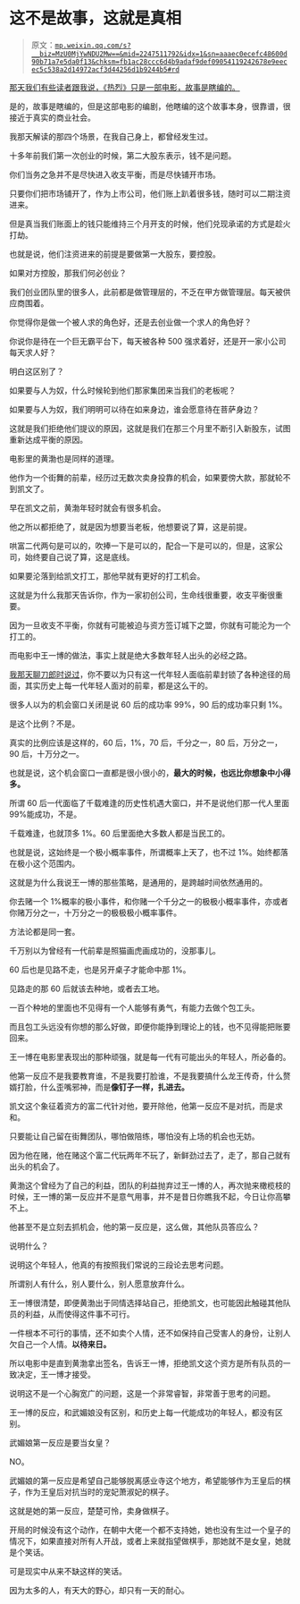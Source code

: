 # 这不是故事，这就是真相

> 原文：[`mp.weixin.qq.com/s?__biz=MzU0MjYwNDU2Mw==&mid=2247511792&idx=1&sn=aaaec0ecefc48600d90b71a7e5da0f13&chksm=fb1ac28ccc6d4b9adaf9def09054119242678e9eecec5c538a2d14972acf3d44256d1b9244b5#rd`](http://mp.weixin.qq.com/s?__biz=MzU0MjYwNDU2Mw==&mid=2247511792&idx=1&sn=aaaec0ecefc48600d90b71a7e5da0f13&chksm=fb1ac28ccc6d4b9adaf9def09054119242678e9eecec5c538a2d14972acf3d44256d1b9244b5#rd)

[那天我们有些读者跟我说，《热烈》只是一部电影，故事是瞎编的。](http://mp.weixin.qq.com/s?__biz=MzU0MjYwNDU2Mw==&mid=2247511771&idx=1&sn=b45cd314d4be33a4ebb9b3aeecbb8b8c&chksm=fb1ac2a7cc6d4bb1b97c07e30f57cbdf377310777d97719a72d47b44fcf97dedc1c911b46f54&scene=21#wechat_redirect) 

是的，故事是瞎编的，但是这部电影的编剧，他瞎编的这个故事本身，很靠谱，很接近于真实的商业社会。

我那天解读的那四个场景，在我自己身上，都曾经发生过。

十多年前我们第一次创业的时候，第二大股东表示，钱不是问题。

你们当务之急并不是尽快进入收支平衡，而是尽快铺开市场。

只要你们把市场铺开了，作为上市公司，他们账上趴着很多钱，随时可以二期注资进来。

但是真当我们账面上的钱只能维持三个月开支的时候，他们兑现承诺的方式是趁火打劫。

也就是说，他们注资进来的前提是要做第一大股东，要控股。

如果对方控股，那我们何必创业？

我们创业团队里的很多人，此前都是做管理层的，不乏在甲方做管理层。每天被供应商围着。

你觉得你是做一个被人求的角色好，还是去创业做一个求人的角色好？

你说你是待在一个巨无霸平台下，每天被各种 500 强求着好，还是开一家小公司每天求人好？

明白这区别了？

如果要与人为奴，什么时候轮到他们那家集团来当我们的老板呢？

如果要与人为奴，我们明明可以待在如来身边，谁会愿意待在菩萨身边？

这就是我们拒绝他们提议的原因，这就是我们在那三个月里不断引入新股东，试图重新达成平衡的原因。

电影里的黄渤也是同样的道理。

他作为一个街舞的前辈，经历过无数次卖身投靠的机会，如果要傍大款，那就轮不到凯文了。

早在凯文之前，黄渤年轻时就会有很多机会。

他之所以都拒绝了，就是因为想要当老板，他想要说了算，这是前提。

哄富二代两句是可以的，吹捧一下是可以的，配合一下是可以的，但是，这家公司，始终要自己说了算，这是底线。

如果要沦落到给凯文打工，那他早就有更好的打工机会。

这就是为什么我那天告诉你，作为一家初创公司，生命线很重要，收支平衡很重要。

因为一旦收支不平衡，你就有可能被迫与资方签订城下之盟，你就有可能沦为一个打工的。

而电影中王一博的做法，事实上就是绝大多数年轻人出头的必经之路。

[我那天聊刀郎时说过](http://mp.weixin.qq.com/s?__biz=MzU3NDc5Nzc0NQ==&mid=2247525215&idx=1&sn=3b65caf0eb76e0c5d235c98b026d6571&chksm=fd2ec181ca59489723738b9305b61fead622e16bc6a4a728d8346a0d6c8b997d6b7aa83d62ce&scene=21#wechat_redirect)，你不要以为只有这一代年轻人面临前辈封锁了各种途径的局面，其实历史上每一代年轻人面对的前辈，都是这么干的。

很多人以为的机会窗口关闭是说 60 后的成功率 99%，90 后的成功率只剩 1%。

是这个比例？不是。

真实的比例应该是这样的，60 后，1%，70 后，千分之一，80 后，万分之一，90 后，十万分之一。

也就是说，这个机会窗口一直都是很小很小的，**最大的时候，也远比你想象中小得多。**

所谓 60 后一代面临了千载难逢的历史性机遇大窗口，并不是说他们那一代人里面 99%能成功，不是。

千载难逢，也就顶多 1%。60 后里面绝大多数人都是当民工的。

也就是说，这始终是一个极小概率事件，所谓概率上天了，也不过 1%。始终都落在极小这个范围内。

这就是为什么我说王一博的那些策略，是通用的，是跨越时间依然通用的。

你去赌一个 1%概率的极小事件，和你赌一个千分之一的极极小概率事件，亦或者你赌万分之一，十万分之一的极极极小概率事件。

方法论都是同一套。

千万别以为曾经有一代前辈是照猫画虎画成功的，没那事儿。

60 后也是见路不走，也是另开桌子才能命中那 1%。

见路走的那 60 后就该去种地，或者去工地。

一百个种地的里面也不见得有一个人能够有勇气，有能力去做个包工头。

而且包工头远没有你想的那么好做，即便你能挣到理论上的钱，也不见得能把账要回来。

王一博在电影里表现出的那种顽强，就是每一代有可能出头的年轻人，所必备的。

他第一反应不是我要教育谁，不是我要打脸谁，不是我要搞什么龙王传奇，什么赘婿打脸，什么歪嘴邪神，而是**像钉子一样，扎进去。**

凯文这个象征着资方的富二代针对他，要开除他，他第一反应不是对抗，而是求和。

只要能让自己留在街舞团队，哪怕做陪练，哪怕没有上场的机会也无妨。

因为他在赌，他在赌这个富二代玩两年不玩了，新鲜劲过去了，走了，那自己就有出头的机会了。

黄渤这个曾经为了自己的利益，团队的利益抛弃过王一博的人，再次抛来橄榄枝的时候，王一博的第一反应并不是意气用事，并不是昔日你瞧我不起，今日让你高攀不上。

他甚至不是立刻去抓机会，他的第一反应是，这么做，其他队员答应么？

说明什么？

说明这个年轻人，他真的有按照我们常说的三段论去思考问题。

所谓别人有什么，别人要什么，别人愿意放弃什么。

王一博很清楚，即便黄渤出于同情选择站自己，拒绝凯文，也可能因此触碰其他队员的利益，从而使得这件事不可行。

一件根本不可行的事情，还不如卖个人情，还不如保持自己受害人的身份，让别人欠自己一个人情。**以待来日。**

所以电影中是直到黄渤拿出签名，告诉王一博，拒绝凯文这个资方是所有队员的一致决定，王一博才接受。

说明这不是一个心胸宽广的问题，这是一个非常睿智，非常善于思考的问题。

王一博的反应，和武媚娘没有区别，和历史上每一代能成功的年轻人，都没有区别。

武媚娘第一反应是要当女皇？

NO。

武媚娘的第一反应是希望自己能够脱离感业寺这个地方，希望能够作为王皇后的棋子，作为王皇后对抗当时的宠妃萧淑妃的棋子。

这就是她的第一反应，楚楚可怜，卖身做棋子。

开局的时候没有这个动作，在朝中大佬一个都不支持她，她也没有生过一个皇子的情况下，如果直接对所有人开战，或者上来就指望做棋手，那她就不是女皇，她就是个笑话。

可是现实中从来不缺这样的笑话。

因为太多的人，有天大的野心，却只有一天的耐心。